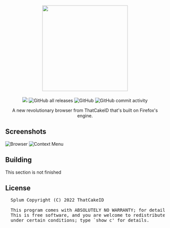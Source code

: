 <h1 align="center">
  <img src="https://user-images.githubusercontent.com/55049569/178145330-29b9c39a-22d5-4fe1-bda9-422dba3dc530.png" width="270px">
</h1>

<p align="center">
  <img src="https://github.com/ThatCakeID/Splum/actions/workflows/build.yml/badge.svg">
  <img alt="GitHub all releases" src="https://img.shields.io/github/downloads/ThatCakeID/Splum/total">
  
  <img alt="GitHub" src="https://img.shields.io/github/license/ThatCakeID/Splum">
  <img alt="GitHub commit activity" src="https://img.shields.io/github/commit-activity/w/ThatCakeID/Splum">
</p>

<p align="center">
  A new revolutionary browser from ThatCakeID that's built on Firefox's engine.
</p>

<h2>
  Screenshots
</h2>

<p>
  <img alt="Browser" src="https://cdn.discordapp.com/attachments/878304967939731476/997491520628338689/Screenshot_20220715-151431_Splum.jpg">
  <img alt="Context Menu" src="https://cdn.discordapp.com/attachments/878304967939731476/997491521106477089/Screenshot_20220715-151435_Splum.jpg">
</p>

<h2>
  Building
</h2>

<p>
  This section is not finished
</p>

<h2>
  License
</h2>

<pre>
  Splum Copyright (C) 2022 ThatCakeID
  
  This program comes with ABSOLUTELY NO WARRANTY; for details type `show w'.
  This is free software, and you are welcome to redistribute it
  under certain conditions; type `show c' for details.
</pre>
